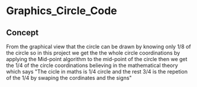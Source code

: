 # Graphics_Circle_Code

## Concept

From the graphical view that the circle can be drawn by knowing only 1/8 of the circle so in this project we get the the whole circle coordinations by applying the Mid-point algorithm to the mid-point of the circle then we get the 1/4 of the circle coordinations believing in the mathematical theory which says "The cicle in maths is 1/4 circle and the rest 3/4 is the repetion of the 1/4 by swaping the cordinates and the signs"
